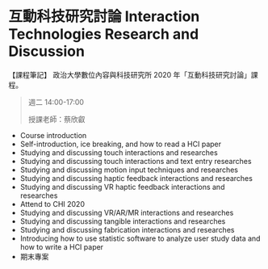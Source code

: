 # 互動科技研究討論 Interaction Technologies Research and Discussion

【課程筆記】 政治大學數位內容與科技研究所 2020 年「互動科技研究討論」課程。

> 週二 14:00-17:00
> 
> 授課老師：蔡欣叡

- Course introduction
- Self-introduction, ice breaking, and how to read a HCI paper
- Studying and discussing touch interactions and researches
- Studying and discussing touch interactions and text entry researches
- Studying and discussing motion input techniques and researches
- Studying and discussing haptic feedback interactions and researches
- Studying and discussing VR haptic feedback interactions and researches
- Attend to CHI 2020
- Studying and discussing VR/AR/MR interactions and researches
- Studying and discussing tangible interactions and researches
- Studying and discussing fabrication interactions and researches
- Introducing how to use statistic software to analyze user study data and how to write a HCI paper
- 期末專案
